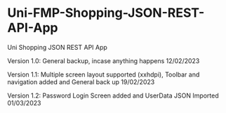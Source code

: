 # Uni-FMP-Shopping-JSON-REST-API-App
Uni Shopping JSON REST API App

Version 1.0: General backup, incase anything happens 12/02/2023

Version 1.1: Multiple screen layout supported (xxhdpi), Toolbar and navigation added and General back up 19/02/2023

Version 1.2: Password Login Screen added and UserData JSON Imported 01/03/2023

